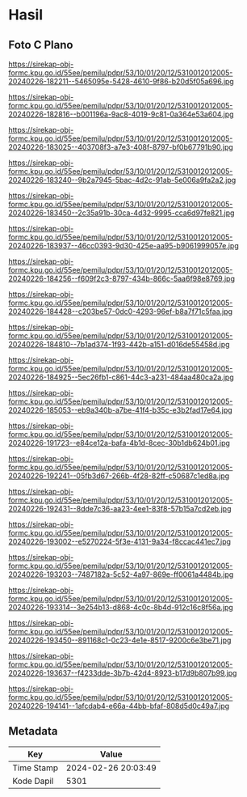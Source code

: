 # Hasil

## Foto C Plano

https://sirekap-obj-formc.kpu.go.id/55ee/pemilu/pdpr/53/10/01/20/12/5310012012005-20240226-182211--5465095e-5428-4610-9f86-b20d5f05a696.jpg

https://sirekap-obj-formc.kpu.go.id/55ee/pemilu/pdpr/53/10/01/20/12/5310012012005-20240226-182816--b001196a-9ac8-4019-9c81-0a364e53a604.jpg

https://sirekap-obj-formc.kpu.go.id/55ee/pemilu/pdpr/53/10/01/20/12/5310012012005-20240226-183025--403708f3-a7e3-408f-8797-bf0b67791b90.jpg

https://sirekap-obj-formc.kpu.go.id/55ee/pemilu/pdpr/53/10/01/20/12/5310012012005-20240226-183240--9b2a7945-5bac-4d2c-91ab-5e006a9fa2a2.jpg

https://sirekap-obj-formc.kpu.go.id/55ee/pemilu/pdpr/53/10/01/20/12/5310012012005-20240226-183450--2c35a91b-30ca-4d32-9995-cca6d97fe821.jpg

https://sirekap-obj-formc.kpu.go.id/55ee/pemilu/pdpr/53/10/01/20/12/5310012012005-20240226-183937--46cc0393-9d30-425e-aa95-b9061999057e.jpg

https://sirekap-obj-formc.kpu.go.id/55ee/pemilu/pdpr/53/10/01/20/12/5310012012005-20240226-184256--f609f2c3-8797-434b-866c-5aa6f98e8769.jpg

https://sirekap-obj-formc.kpu.go.id/55ee/pemilu/pdpr/53/10/01/20/12/5310012012005-20240226-184428--c203be57-0dc0-4293-96ef-b8a7f71c5faa.jpg

https://sirekap-obj-formc.kpu.go.id/55ee/pemilu/pdpr/53/10/01/20/12/5310012012005-20240226-184810--7b1ad374-1f93-442b-a151-d016de55458d.jpg

https://sirekap-obj-formc.kpu.go.id/55ee/pemilu/pdpr/53/10/01/20/12/5310012012005-20240226-184925--5ec26fb1-c861-44c3-a231-484aa480ca2a.jpg

https://sirekap-obj-formc.kpu.go.id/55ee/pemilu/pdpr/53/10/01/20/12/5310012012005-20240226-185053--eb9a340b-a7be-41f4-b35c-e3b2fad17e64.jpg

https://sirekap-obj-formc.kpu.go.id/55ee/pemilu/pdpr/53/10/01/20/12/5310012012005-20240226-191723--e84ce12a-bafa-4b1d-8cec-30b1db624b01.jpg

https://sirekap-obj-formc.kpu.go.id/55ee/pemilu/pdpr/53/10/01/20/12/5310012012005-20240226-192241--05fb3d67-266b-4f28-82ff-c50687c1ed8a.jpg

https://sirekap-obj-formc.kpu.go.id/55ee/pemilu/pdpr/53/10/01/20/12/5310012012005-20240226-192431--8dde7c36-aa23-4ee1-83f8-57b15a7cd2eb.jpg

https://sirekap-obj-formc.kpu.go.id/55ee/pemilu/pdpr/53/10/01/20/12/5310012012005-20240226-193002--e5270224-5f3e-4131-9a34-f8ccac441ec7.jpg

https://sirekap-obj-formc.kpu.go.id/55ee/pemilu/pdpr/53/10/01/20/12/5310012012005-20240226-193203--7487182a-5c52-4a97-869e-ff0061a4484b.jpg

https://sirekap-obj-formc.kpu.go.id/55ee/pemilu/pdpr/53/10/01/20/12/5310012012005-20240226-193314--3e254b13-d868-4c0c-8b4d-912c16c8f56a.jpg

https://sirekap-obj-formc.kpu.go.id/55ee/pemilu/pdpr/53/10/01/20/12/5310012012005-20240226-193450--891168c1-0c23-4e1e-8517-9200c6e3be71.jpg

https://sirekap-obj-formc.kpu.go.id/55ee/pemilu/pdpr/53/10/01/20/12/5310012012005-20240226-193637--f4233dde-3b7b-42d4-8923-b17d9b807b99.jpg

https://sirekap-obj-formc.kpu.go.id/55ee/pemilu/pdpr/53/10/01/20/12/5310012012005-20240226-194141--1afcdab4-e66a-44bb-bfaf-808d5d0c49a7.jpg


## Metadata

| Key        | Value               |
| ---------- | ------------------- |
| Time Stamp | 2024-02-26 20:03:49 |
| Kode Dapil | 5301                |



